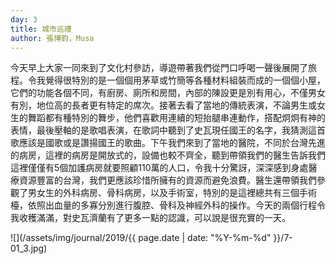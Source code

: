 ```yaml
---
day: 3
title: 城市巡禮
author: 張博鈞，Musa
---
```

今天早上大家一同來到了文化村參訪，導遊帶著我們從門口呼喝一聲後展開了旅程。令我覺得很特別的是一個個用茅草或竹簡等各種材料組裝而成的一個個小屋，它們的功能各個不同，有廚房、廁所和房間，內部的陳設更是別有用心，不僅男女有別，地位高的長者更有特定的席次。接著去看了當地的傳統表演，不論男生或女生的舞蹈都有種特別的舞步，他們喜歡用連續的短抬腿串連動作，搭配炯炯有神的表情，最後壓軸的是歌唱表演，在歌詞中聽到了史瓦現任國王的名字，我猜測這首歌應該是國歌或是讚揚國王的歌曲。下午我們來到了當地的醫院，不同於台灣先進的病房，這裡的病房是開放式的，設備也較不齊全，聽到帶領我們的醫生告訴我們這裡僅僅有5個加護病房就要照顧110萬的人口，令我十分驚訝，深深感到身處醫療資源豐富的台灣，我們更應該珍惜所擁有的資源而避免浪費。醫生還帶領我們參觀了男女生的外科病房、骨科病房，以及手術室，特別的是這裡總共有三個手術檯，依照出血量的多寡分別進行腹腔、骨科及神經外科的操作。今天的兩個行程令我收穫滿滿，對史瓦濟蘭有了更多一點的認識，可以說是很充實的一天。

![](/assets/img/journal/2019/{{ page.date | date: "%Y-%m-%d" }}/7-01_3.jpg)